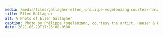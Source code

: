 ```yaml
---
media: /media/files/gallagher-ellen_-philippe-vogelenzang-courtesy-halal-courtesy-the-artist-and-hauser-wirth.jpeg
title: Ellen Gallagher
alt: A Photo of Ellen Gallagher
caption: Photo by Philippe Vogelenzang, courtesy the artist, Hauser & Wirth, and HALAL
date: 2021-06-29T17:25:00-0500
---
```

